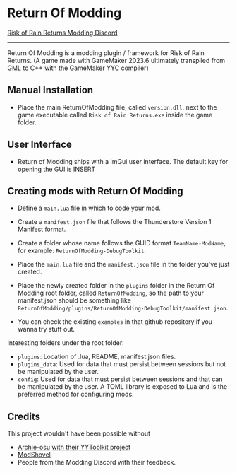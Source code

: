 # Return Of Modding

[Risk of Rain Returns Modding Discord](https://discord.gg/VjS57cszMq)

---

Return Of Modding is a modding plugin / framework for Risk of Rain Returns.
(A game made with GameMaker 2023.6 ultimately transpiled from GML to C++ with the GameMaker YYC compiler)

## Manual Installation

- Place the main ReturnOfModding file, called `version.dll`, next to the game executable called `Risk of Rain Returns.exe` inside the game folder.

## User Interface

- Return of Modding ships with a ImGui user interface. The default key for opening the GUI is INSERT

## Creating mods with Return Of Modding

- Define a `main.lua` file in which to code your mod.

- Create a `manifest.json` file that follows the Thunderstore Version 1 Manifest format.

- Create a folder whose name follows the GUID format `TeamName-ModName`, for example: `ReturnOfModding-DebugToolkit`.

- Place the `main.lua` file and the `manifest.json` file in the folder you've just created.

- Place the newly created folder in the `plugins` folder in the Return Of Modding root folder, called `ReturnOfModding`, so the path to your manifest.json should be something like `ReturnOfModding/plugins/ReturnOfModding-DebugToolkit/manifest.json`.

- You can check the existing `examples` in that github repository if you wanna try stuff out.

Interesting folders under the root folder:

- `plugins`: Location of .lua, README, manifest.json files.
- `plugins_data`: Used for data that must persist between sessions but not be manipulated by the user.
- `config`: Used for data that must persist between sessions and that can be manipulated by the user. A TOML library is exposed to Lua and is the preferred method for configuring mods.

## Credits

This project wouldn't have been possible without

- [Archie-osu](https://github.com/Archie-osu) [with their YYToolkit project](https://github.com/AurieFramework/YYToolkit)
- [ModShovel](https://github.com/nkrapivin/modshovel)
- People from the Modding Discord with their feedback.

